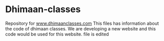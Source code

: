 # Dhimaan-classes
Repository for www.dhimaanclasses.com 
This files has information about the code of dhimaan classes. We are developing a new website and this code would be used for this website. 
file is edited
